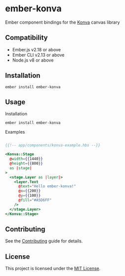 ember-konva
==============================================================================

Ember component bindings for the [Konva](https://konvajs.org/) canvas library



Compatibility
------------------------------------------------------------------------------

* Ember.js v2.18 or above
* Ember CLI v2.13 or above
* Node.js v8 or above


Installation
------------------------------------------------------------------------------

```
ember install ember-konva
```


Usage
------------------------------------------------------------------------------

Installation

```
ember install ember-konva
```

Examples

```js
```

```hbs
{{!-- app/components/konva-example.hbs --}}

<Konva::Stage
  @width={{1440}}
  @height={{800}}
  as |stage|
>
  <stage.Layer as |layer|>
    <layer.Text
      @text="Hello ember-konva!"
      @x={{200}}
      @y={{100}}
      @fill="#A5D6FF"
    />
  </stage.Layer>
</Konva::Stage>
```
Contributing
------------------------------------------------------------------------------

See the [Contributing](CONTRIBUTING.md) guide for details.


License
------------------------------------------------------------------------------

This project is licensed under the [MIT License](LICENSE.md).
